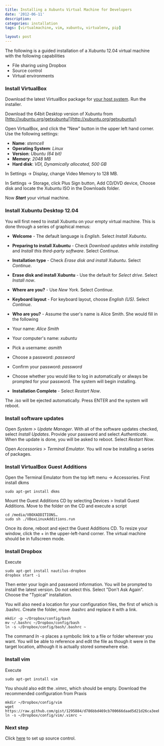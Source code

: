 ```yaml
---
title: Installing a Xubuntu Virtual Machine for Developers
date: '2012-06-11'
description:
categories: installation
tags: [virtualmachine, vim, xubuntu, virtualenv, pip]

layout: post
---
```


The following is a guided installation of a Xubuntu 12.04 virtual machine with the following capabilities

* File sharing using Dropbox
* Source control
* Virtual environments

### Install VirtualBox

Download the latest VirtualBox package for [your host system](https://www.virtualbox.org/wiki/Downloads). Run the installer.

Download the 64bit Desktop version of Xubuntu from [http://xubuntu.org/getxubuntu/](http://xubuntu.org/getxubuntu/)

Open VirtualBox, and click the "New" button in the upper left hand corner.
Use the following settings:

* **Name**: *stemcell*
* **Operating System**: *Linux*
* **Version**: *Ubuntu (64 bit)*
* **Memory**: *2048 MB*
* **Hard disk**: *VDI, Dynamically allocated, 500 GB*

In Settings -> Display, change Video Memory to 128 MB.

In Settings -> Storage, click Plus Sign button, Add CD/DVD device, Choose disk and locate the Xubuntu ISO in the Downloads folder.

Now ***Start*** your virtual machine.

### Install Xubuntu Desktop 12.04

You will first need to install Xubuntu on your empty virtual machine. This is done through a series of graphical menus:

* **Welcome** - The default language is *English*. Select *Install Xubuntu*.

* **Preparing to install Xubuntu** - Check *Download updates while installing* and *Install this third-party software*. Select *Continue*.

* **Installation type** - Check *Erase disk and install Xubuntu*. Select *Continue*.

* **Erase disk and install Xubuntu** - Use the default for *Select drive*. Select *Install now*.

* **Where are you?** - Use *New York*. Select *Continue*.

* **Keyboard layout** - For keyboard layout, choose *English (US)*. Select *Continue*.

* **Who are you?** - Assume the user's name is Alice Smith. She would fill in the following
 * Your name: *Alice Smith*
 * Your computer's name: *xubuntu*
 * Pick a username: *asmith*
 * Choose a password: *password*
 * Confirm your password: *password*
 * Choose whether you would like to log in automatically or always be prompted for your password. The system will begin installing.

* **Installation Complete** - Select *Restart Now*.

The .iso will be ejected automatically. Press ENTER and the system will reboot.

### Install software updates

Open *System > Update Manager*. With all of the software updates checked, select *Install Updates*. Provide your password 
and select *Authenticate*. When the update is done, you will be asked to reboot. Select *Restart Now*.

Open *Accessories > Terminal Emulator*. You will now be installing a series of packages.

### Install VirtualBox Guest Additions

Open the Terminal Emulator from the top left menu -> Accessories. First install dkms

    sudo apt-get install dkms

Mount the Guest Additions CD by selecting Devices > Install Guest Additions. Move to the folder on the CD and execute a script

    cd /media/VBOXADDITIONS…
    sudo sh ./VBoxLinuxAdditions.run
    
Once its done, reboot and eject the Guest Additions CD. To resize your window, click the + in the upper-left-hand corner. The virtual machine should be in fullscreen mode.

### Install Dropbox

Execute

    sudo apt-get install nautilus-dropbox
    dropbox start -i

Then enter your login and password information. You will be prompted to install the latest version. Do not select this. Select "Don't Ask Again". Choose the "Typical" installation.

You will also need a location for your configuration files, the first of which is .bashrc. Create the folder, move .bashrc and replace it with a link.

    mkdir -p ~/Dropbox/config/bash
    mv ~/.bashrc ~/Dropbox/config/bash
    ln -s ~/Dropbox/config/bash/.bashrc ~
    
The command *ln -s* places a symbolic link to a file or folder wherever you want. You will be able to reference and edit the file as though it were in the target location, although it is actually stored somewhere else.

### Install vim

Execute

    sudo apt-get install vim

You should also edit the .vimrc, which should be empty. Download the recommended configuration from Praxis

    mkdir ~/Dropbox/config/vim
    wget https://raw.github.com/gist/1295884/d786bbd469cb700666daad5d21d26ca3eeb9b6be/.vimrc
    ln -s ~/Dropbox/config/vim/.vimrc ~

### Next step

Click [here](http://tomdru.ruhoh.com/sysadmin/installing-version-control-software) to set up source control.
